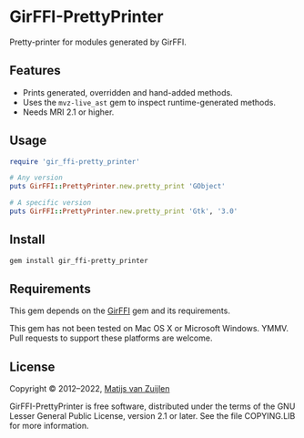 # GirFFI-PrettyPrinter

Pretty-printer for modules generated by GirFFI.

## Features

* Prints generated, overridden and hand-added methods.
* Uses the `mvz-live_ast` gem to inspect runtime-generated methods.
* Needs MRI 2.1 or higher.

## Usage

```ruby
require 'gir_ffi-pretty_printer'

# Any version
puts GirFFI::PrettyPrinter.new.pretty_print 'GObject'

# A specific version
puts GirFFI::PrettyPrinter.new.pretty_print 'Gtk', '3.0'
```

## Install

```bash
gem install gir_ffi-pretty_printer
```

## Requirements

This gem depends on the [GirFFI](https://rubygems.org/gems/gir_ffi) gem and
its requirements.

This gem has not been tested on Mac OS X or Microsoft Windows. YMMV. Pull
requests to support these platforms are welcome.

## License

Copyright &copy; 2012&ndash;2022, [Matijs van Zuijlen](http://www.matijs.net/)

GirFFI-PrettyPrinter is free software, distributed under the terms of
the GNU Lesser General Public License, version 2.1 or later. See the
file COPYING.LIB for more information.
